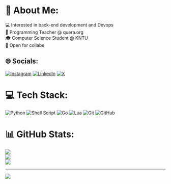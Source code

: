# 💫 About Me:
💻 Interested in back-end development and Devops<br>💼 Programming Teacher @ quera.org<br>🎓 Computer Science Student @ KNTU<br>🤝 Open for collabs<br>


## 🌐 Socials:
[![Instagram](https://img.shields.io/badge/Instagram-%23E4405F.svg?logo=Instagram&logoColor=white)](https://instagram.com/rxdmehr) [![LinkedIn](https://img.shields.io/badge/LinkedIn-%230077B5.svg?logo=linkedin&logoColor=white)](https://linkedin.com/in/radmehr-soleimanian) [![X](https://img.shields.io/badge/X-black.svg?logo=X&logoColor=white)](https://x.com/rxdmehr) 

# 💻 Tech Stack:
![Python](https://img.shields.io/badge/python-3670A0?style=for-the-badge&logo=python&logoColor=ffdd54) ![Shell Script](https://img.shields.io/badge/shell_script-%23121011.svg?style=for-the-badge&logo=gnu-bash&logoColor=white) ![Go](https://img.shields.io/badge/go-%2300ADD8.svg?style=for-the-badge&logo=go&logoColor=white) ![Lua](https://img.shields.io/badge/lua-%232C2D72.svg?style=for-the-badge&logo=lua&logoColor=white) ![Git](https://img.shields.io/badge/git-%23F05033.svg?style=for-the-badge&logo=git&logoColor=white) ![GitHub](https://img.shields.io/badge/github-%23121011.svg?style=for-the-badge&logo=github&logoColor=white)
# 📊 GitHub Stats:
![](https://github-readme-stats.vercel.app/api?username=HertzCodes&theme=transparent&hide_border=false&include_all_commits=true&count_private=false)<br/>
![](https://github-readme-streak-stats.herokuapp.com/?user=HertzCodes&theme=transparent&hide_border=false)<br/>
![](https://github-readme-stats.vercel.app/api/top-langs/?username=HertzCodes&theme=transparent&hide_border=false&include_all_commits=true&count_private=false&layout=compact)

---
[![](https://visitcount.itsvg.in/api?id=HertzCodes&icon=0&color=0)](https://visitcount.itsvg.in)

<!-- Proudly created with GPRM ( https://gprm.itsvg.in ) -->
